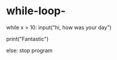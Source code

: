 # while-loop-
while x > 10:
  input("hi, how was your day")
  
print("Fantastic")

else:
  stop program 
